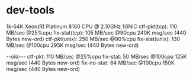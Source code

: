 # dev-tools

1k-64K  Xeon(R) Platinum 8160 CPU @ 2.10GHz 1GNIC
  ctf-pkt(tcp):     110 MB/sec @25%cpu
  fix-stat(tcp):    105 MB/sec @90cpu 240K msg/sec (440 Bytes new-ord)
  ctf-pkt(unix):    250 MB/sec @90%cpu
  fix-stat(unix):   130 MB/sec @100cpu 295K msg/sec (440 Bytes new-ord)

--old---
  ctf-pkt:     110 MB/sec @25%cpu
  fix-stat:    50  MB/sec @100cpu 125K msg/sec (440 Bytes new-ord)
  fix-no-stat: 64  MB/sec @100cpu 150K msg/sec (440 Bytes new-ord)

